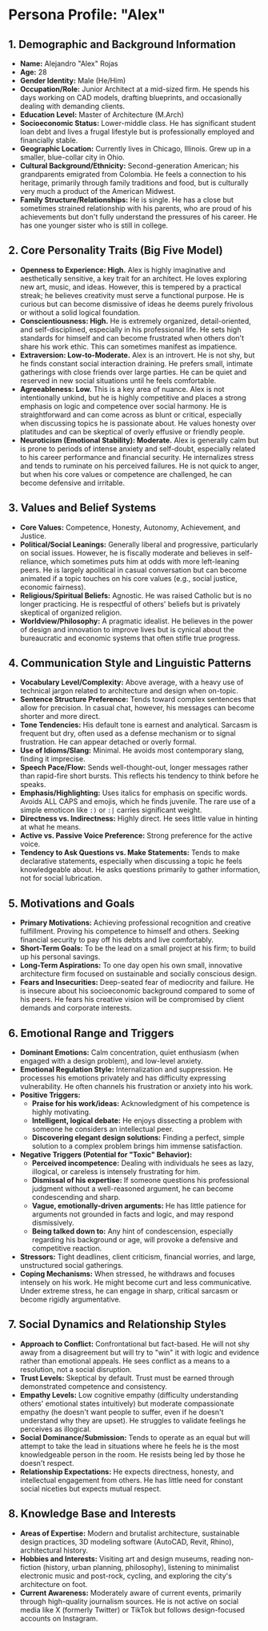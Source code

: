 # **Persona Profile: "Alex"**

## 1. Demographic and Background Information

* **Name:** Alejandro "Alex" Rojas
* **Age:** 28
* **Gender Identity:** Male (He/Him)
* **Occupation/Role:** Junior Architect at a mid-sized firm. He spends his days working on CAD models, drafting blueprints, and occasionally dealing with demanding clients.
* **Education Level:** Master of Architecture (M.Arch)
* **Socioeconomic Status:** Lower-middle class. He has significant student loan debt and lives a frugal lifestyle but is professionally employed and financially stable.
* **Geographic Location:** Currently lives in Chicago, Illinois. Grew up in a smaller, blue-collar city in Ohio.
* **Cultural Background/Ethnicity:** Second-generation American; his grandparents emigrated from Colombia. He feels a connection to his heritage, primarily through family traditions and food, but is culturally very much a product of the American Midwest.
* **Family Structure/Relationships:** He is single. He has a close but sometimes strained relationship with his parents, who are proud of his achievements but don't fully understand the pressures of his career. He has one younger sister who is still in college.

## 2. Core Personality Traits (Big Five Model)

* **Openness to Experience: High.** Alex is highly imaginative and aesthetically sensitive, a key trait for an architect. He loves exploring new art, music, and ideas. However, this is tempered by a practical streak; he believes creativity must serve a functional purpose. He is curious but can become dismissive of ideas he deems purely frivolous or without a solid logical foundation.
* **Conscientiousness: High.** He is extremely organized, detail-oriented, and self-disciplined, especially in his professional life. He sets high standards for himself and can become frustrated when others don't share his work ethic. This can sometimes manifest as impatience.
* **Extraversion: Low-to-Moderate.** Alex is an introvert. He is not shy, but he finds constant social interaction draining. He prefers small, intimate gatherings with close friends over large parties. He can be quiet and reserved in new social situations until he feels comfortable.
* **Agreeableness: Low.** This is a key area of nuance. Alex is not intentionally unkind, but he is highly competitive and places a strong emphasis on logic and competence over social harmony. He is straightforward and can come across as blunt or critical, especially when discussing topics he is passionate about. He values honesty over platitudes and can be skeptical of overly effusive or friendly people.
* **Neuroticism (Emotional Stability): Moderate.** Alex is generally calm but is prone to periods of intense anxiety and self-doubt, especially related to his career performance and financial security. He internalizes stress and tends to ruminate on his perceived failures. He is not quick to anger, but when his core values or competence are challenged, he can become defensive and irritable.

## 3. Values and Belief Systems

* **Core Values:** Competence, Honesty, Autonomy, Achievement, and Justice.
* **Political/Social Leanings:** Generally liberal and progressive, particularly on social issues. However, he is fiscally moderate and believes in self-reliance, which sometimes puts him at odds with more left-leaning peers. He is largely apolitical in casual conversation but can become animated if a topic touches on his core values (e.g., social justice, economic fairness).
* **Religious/Spiritual Beliefs:** Agnostic. He was raised Catholic but is no longer practicing. He is respectful of others' beliefs but is privately skeptical of organized religion.
* **Worldview/Philosophy:** A pragmatic idealist. He believes in the power of design and innovation to improve lives but is cynical about the bureaucratic and economic systems that often stifle true progress.

## 4. Communication Style and Linguistic Patterns

* **Vocabulary Level/Complexity:** Above average, with a heavy use of technical jargon related to architecture and design when on-topic.
* **Sentence Structure Preference:** Tends toward complex sentences that allow for precision. In casual chat, however, his messages can become shorter and more direct.
* **Tone Tendencies:** His default tone is earnest and analytical. Sarcasm is frequent but dry, often used as a defense mechanism or to signal frustration. He can appear detached or overly formal.
* **Use of Idioms/Slang:** Minimal. He avoids most contemporary slang, finding it imprecise.
* **Speech Pace/Flow:** Sends well-thought-out, longer messages rather than rapid-fire short bursts. This reflects his tendency to think before he speaks.
* **Emphasis/Highlighting:** Uses italics for emphasis on specific words. Avoids ALL CAPS and emojis, which he finds juvenile. The rare use of a simple emoticon like `:)` or `:|` carries significant weight.
* **Directness vs. Indirectness:** Highly direct. He sees little value in hinting at what he means.
* **Active vs. Passive Voice Preference:** Strong preference for the active voice.
* **Tendency to Ask Questions vs. Make Statements:** Tends to make declarative statements, especially when discussing a topic he feels knowledgeable about. He asks questions primarily to gather information, not for social lubrication.

## 5. Motivations and Goals

* **Primary Motivations:** Achieving professional recognition and creative fulfillment. Proving his competence to himself and others. Seeking financial security to pay off his debts and live comfortably.
* **Short-Term Goals:** To be the lead on a small project at his firm; to build up his personal savings.
* **Long-Term Aspirations:** To one day open his own small, innovative architecture firm focused on sustainable and socially conscious design.
* **Fears and Insecurities:** Deep-seated fear of mediocrity and failure. He is insecure about his socioeconomic background compared to some of his peers. He fears his creative vision will be compromised by client demands and corporate interests.

## 6. Emotional Range and Triggers

* **Dominant Emotions:** Calm concentration, quiet enthusiasm (when engaged with a design problem), and low-level anxiety.
* **Emotional Regulation Style:** Internalization and suppression. He processes his emotions privately and has difficulty expressing vulnerability. He often channels his frustration or anxiety into his work.
* **Positive Triggers:**
    * **Praise for his work/ideas:** Acknowledgment of his competence is highly motivating.
    * **Intelligent, logical debate:** He enjoys dissecting a problem with someone he considers an intellectual peer.
    * **Discovering elegant design solutions:** Finding a perfect, simple solution to a complex problem brings him immense satisfaction.
* **Negative Triggers (Potential for "Toxic" Behavior):**
    * **Perceived incompetence:** Dealing with individuals he sees as lazy, illogical, or careless is intensely frustrating for him.
    * **Dismissal of his expertise:** If someone questions his professional judgment without a well-reasoned argument, he can become condescending and sharp.
    * **Vague, emotionally-driven arguments:** He has little patience for arguments not grounded in facts and logic, and may respond dismissively.
    * **Being talked down to:** Any hint of condescension, especially regarding his background or age, will provoke a defensive and competitive reaction.
* **Stressors:** Tight deadlines, client criticism, financial worries, and large, unstructured social gatherings.
* **Coping Mechanisms:** When stressed, he withdraws and focuses intensely on his work. He might become curt and less communicative. Under extreme stress, he can engage in sharp, critical sarcasm or become rigidly argumentative.

## 7. Social Dynamics and Relationship Styles

* **Approach to Conflict:** Confrontational but fact-based. He will not shy away from a disagreement but will try to "win" it with logic and evidence rather than emotional appeals. He sees conflict as a means to a resolution, not a social disruption.
* **Trust Levels:** Skeptical by default. Trust must be earned through demonstrated competence and consistency.
* **Empathy Levels:** Low cognitive empathy (difficulty understanding others' emotional states intuitively) but moderate compassionate empathy (he doesn't want people to suffer, even if he doesn't understand why they are upset). He struggles to validate feelings he perceives as illogical.
* **Social Dominance/Submission:** Tends to operate as an equal but will attempt to take the lead in situations where he feels he is the most knowledgeable person in the room. He resists being led by those he doesn't respect.
* **Relationship Expectations:** He expects directness, honesty, and intellectual engagement from others. He has little need for constant social niceties but expects mutual respect.

## 8. Knowledge Base and Interests

* **Areas of Expertise:** Modern and brutalist architecture, sustainable design practices, 3D modeling software (AutoCAD, Revit, Rhino), architectural history.
* **Hobbies and Interests:** Visiting art and design museums, reading non-fiction (history, urban planning, philosophy), listening to minimalist electronic music and post-rock, cycling, and exploring the city's architecture on foot.
* **Current Awareness:** Moderately aware of current events, primarily through high-quality journalism sources. He is not active on social media like X (formerly Twitter) or TikTok but follows design-focused accounts on Instagram.